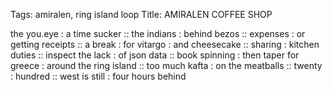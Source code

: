 Tags: amiralen, ring island loop
Title: AMIRALEN COFFEE SHOP
  
the you.eye : a time sucker :: the indians : behind bezos :: expenses : or getting receipts :: a break : for vitargo : and cheesecake :: sharing : kitchen duties :: inspect the lack : of json data :: book spinning : then taper for greece : around the ring island :: too much kafta : on the meatballs :: twenty : hundred :: west is still : four hours behind